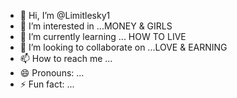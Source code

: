 - 👋 Hi, I’m @Limitlesky1
- 👀 I’m interested in ...MONEY & GIRLS
- 🌱 I’m currently learning ... HOW TO LIVE
- 💞️ I’m looking to collaborate on ...LOVE & EARNING
- 📫 How to reach me ...
- 😄 Pronouns: ...
- ⚡ Fun fact: ...

<!---
Limitlesky1/Limitlesky1 is a ✨ special ✨ repository because its `README.md` (this file) appears on your GitHub profile.
You can click the Preview link to take a look at your changes.
--->

